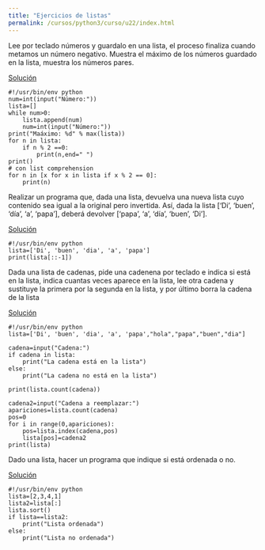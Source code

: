 ```yaml
---
title: "Ejercicios de listas"
permalink: /cursos/python3/curso/u22/index.html
---
```


Lee por teclado números y guardalo en una lista, el proceso finaliza cuando metamos un número negativo. Muestra el máximo de los números guardado en la lista, muestra los números pares.

[Solución](ejercicio1.py)

	#!/usr/bin/env python
	num=int(input("Número:"))
	lista=[]
	while num>0:
	    lista.append(num)
	    num=int(input("Número:"))		
	print("Maáximo: %d" % max(lista))
	for n in lista:
	    if n % 2 ==0:
	        print(n,end=" ")
	print()
	# con list comprehension
	for n in [x for x in lista if x % 2 == 0]:
		print(n)

Realizar un programa que, dada una lista, devuelva una nueva lista cuyo contenido sea igual a la original pero invertida. Así, dada la lista [‘Di’, ‘buen’, ‘día’, ‘a’, ‘papa’], deberá devolver [‘papa’, ‘a’, ‘día’, ‘buen’, ‘Di’].

[Solución](ejercicio2.py)

	#!/usr/bin/env python
	lista=['Di', 'buen', 'dia', 'a', 'papa']
	print(lista[::-1])

Dada una lista de cadenas, pide una cadenena por teclado e indica si está en la lista, indica cuantas veces aparece en la lista,  lee otra cadena y sustituye la primera por la segunda en la lista, y por último borra la cadena de la lista

[Solución](ejercicio3.py)

	#!/usr/bin/env python
	lista=['Di', 'buen', 'dia', 'a', 'papa',"hola","papa","buen","dia"]	

	cadena=input("Cadena:")
	if cadena in lista:
		print("La cadena está en la lista")
	else:
		print("La cadena no está en la lista")	

	print(lista.count(cadena))	

	cadena2=input("Cadena a reemplazar:")
	apariciones=lista.count(cadena)
	pos=0
	for i in range(0,apariciones):
		pos=lista.index(cadena,pos)
		lista[pos]=cadena2
	print(lista)

Dado una lista, hacer un programa que indique si está ordenada o no.

[Solución](ejercicio4.py)

	#!/usr/bin/env python
	lista=[2,3,4,1]
	lista2=lista[:]
	lista.sort()
	if lista==lista2:
		print("Lista ordenada")
	else:
		print("Lista no ordenada")
